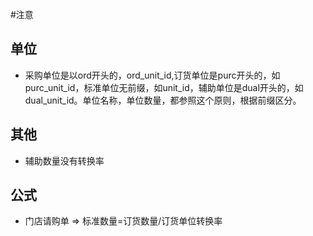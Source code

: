 
#注意

## 单位
* 采购单位是以ord开头的，ord_unit_id,订货单位是purc开头的，如purc_unit_id，标准单位无前缀，如unit_id，辅助单位是dual开头的，如dual_unit_id。单位名称，单位数量，都参照这个原则，根据前缀区分。

## 其他
* 辅助数量没有转换率

## 公式
* 门店请购单 => 标准数量=订货数量/订货单位转换率
